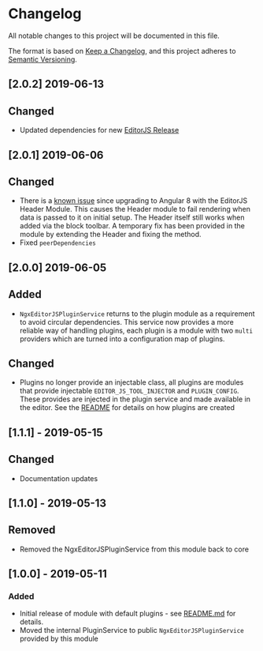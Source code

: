 # Changelog

All notable changes to this project will be documented in this file.

The format is based on [Keep a Changelog](https://keepachangelog.com/en/1.0.0/),
and this project adheres to [Semantic Versioning](https://semver.org/spec/v2.0.0.html).

## [2.0.2] 2019-06-13

## Changed

- Updated dependencies for new [EditorJS Release](https://github.com/codex-team/editor.js/blob/master/docs/CHANGELOG.md)

## [2.0.1] 2019-06-06

## Changed

- There is a [known issue](https://github.com/editor-js/header/pull/25) since upgrading to Angular 8 with the EditorJS Header Module.
This causes the Header module to fail rendering when data is passed to it on initial setup.  The Header itself still works
when added via the block toolbar. A temporary fix has been provided in the module by extending the Header
and fixing the method.
- Fixed `peerDependencies`

## [2.0.0] 2019-06-05

## Added

- `NgxEditorJSPluginService` returns to the plugin module as a requirement to avoid circular dependencies.
  This service now provides a more reliable way of handling plugins, each plugin is a module with two `multi` providers
  which are turned into a configuration map of plugins.

## Changed

- Plugins no longer provide an injectable class, all plugins are modules that provide
  injectable `EDITOR_JS_TOOL_INJECTOR` and `PLUGIN_CONFIG`. These provides are injected in the
  plugin service and made available in the editor. See the [README](./README.md) for details on how
  plugins are created

## [1.1.1] - 2019-05-15

## Changed

- Documentation updates

## [1.1.0] - 2019-05-13

## Removed

- Removed the NgxEditorJSPluginService from this module back to core

## [1.0.0] - 2019-05-11

### Added

- Initial release of module with default plugins - see [README.md]('./README.md) for details.
- Moved the internal PluginService to public `NgxEditorJSPluginService` provided by this module
